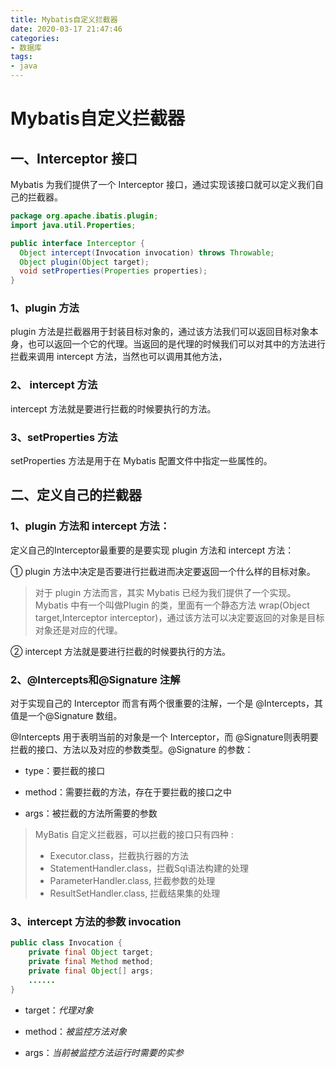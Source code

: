 ```yaml
---
title: Mybatis自定义拦截器
date: 2020-03-17 21:47:46
categories:
- 数据库
tags:
- java
---
```


# Mybatis自定义拦截器

## 一、Interceptor 接口

 Mybatis 为我们提供了一个 Interceptor 接口，通过实现该接口就可以定义我们自己的拦截器。

```java
package org.apache.ibatis.plugin;
import java.util.Properties;

public interface Interceptor {
  Object intercept(Invocation invocation) throws Throwable;
  Object plugin(Object target);
  void setProperties(Properties properties);
}
```

<!-- more -->

### 1、plugin 方法

plugin 方法是拦截器用于封装目标对象的，通过该方法我们可以返回目标对象本身，也可以返回一个它的代理。当返回的是代理的时候我们可以对其中的方法进行拦截来调用 intercept 方法，当然也可以调用其他方法，

### 2、 intercept 方法

intercept 方法就是要进行拦截的时候要执行的方法。

### 3、setProperties 方法

setProperties 方法是用于在 Mybatis 配置文件中指定一些属性的。

## 二、定义自己的拦截器

### 1、plugin 方法和 intercept 方法：

定义自己的Interceptor最重要的是要实现 plugin 方法和 intercept 方法：

 ① plugin 方法中决定是否要进行拦截进而决定要返回一个什么样的目标对象。

> 对于 plugin 方法而言，其实 Mybatis 已经为我们提供了一个实现。Mybatis 中有一个叫做Plugin 的类，里面有一个静态方法 wrap(Object target,Interceptor interceptor)，通过该方法可以决定要返回的对象是目标对象还是对应的代理。

 ② intercept 方法就是要进行拦截的时候要执行的方法。

### 2、@Intercepts和@Signature 注解

对于实现自己的 Interceptor 而言有两个很重要的注解，一个是 @Intercepts，其值是一个@Signature 数组。

@Intercepts 用于表明当前的对象是一个 Interceptor，而 @Signature则表明要拦截的接口、方法以及对应的参数类型。@Signature 的参数：

- type：要拦截的接口

- method：需要拦截的方法，存在于要拦截的接口之中

- args：被拦截的方法所需要的参数

> MyBatis 自定义拦截器，可以拦截的接口只有四种 :
>
> - Executor.class，拦截执行器的方法
> - StatementHandler.class，拦截Sql语法构建的处理
> - ParameterHandler.class,  拦截参数的处理
> - ResultSetHandler.class, 拦截结果集的处理

### 3、intercept 方法的参数 invocation

```java
public class Invocation {
    private final Object target;
    private final Method method;
    private final Object[] args;
	......
}
```

- target：*代理对象*

- method：*被监控方法对象*

- args：*当前被监控方法运行时需要的实参*

